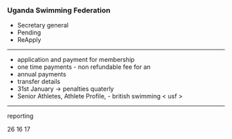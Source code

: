 ### Uganda Swimming Federation
 - Secretary general
 - Pending
 - ReApply
 ----------------------

 - application and payment for membership
 - one time payments - non refundable fee for an
 - annual payments 
 - transfer details
 - 31st January -> penalties quaterly
 - Senior Athletes, Athlete Profile, - british swimming < usf >



 --------------
 reporting

 26
 16
 17